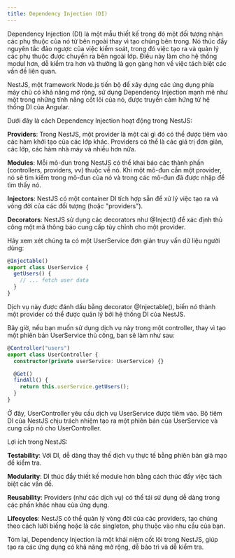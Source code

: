 ```yaml
---
title: Dependency Injection (DI)
---
```


Dependency Injection (DI) là một mẫu thiết kế trong đó một đối tượng nhận các phụ thuộc của nó từ bên ngoài thay vì tạo chúng bên trong. Nó thúc đẩy nguyên tắc đảo ngược của việc kiểm soát, trong đó việc tạo ra và quản lý các phụ thuộc được chuyển ra bên ngoài lớp. Điều này làm cho hệ thống modul hơn, dễ kiểm tra hơn và thường là gọn gàng hơn về việc tách biệt các vấn đề liên quan.

NestJS, một framework Node.js tiến bộ để xây dựng các ứng dụng phía máy chủ có khả năng mở rộng, sử dụng Dependency Injection mạnh mẽ như một trong những tính năng cốt lõi của nó, được truyền cảm hứng từ hệ thống DI của Angular.

Dưới đây là cách Dependency Injection hoạt động trong NestJS:

**Providers**: Trong NestJS, một provider là một cái gì đó có thể được tiêm vào các hàm khởi tạo của các lớp khác. Providers có thể là các giá trị đơn giản, các lớp, các hàm nhà máy và nhiều hơn nữa.

**Modules**:  Mỗi mô-đun trong NestJS có thể khai báo các thành phần (controllers, providers, vv) thuộc về nó. Khi một mô-đun cần một provider, nó sẽ tìm kiếm trong mô-đun của nó và trong các mô-đun đã được nhập để tìm thấy nó.

**Injectors**:  NestJS có một container DI tích hợp sẵn để xử lý việc tạo ra và vòng đời của các đối tượng (hoặc "providers").

**Decorators**: NestJS sử dụng các decorators như @Inject() để xác định thủ công một mã thông báo cung cấp tùy chỉnh cho một provider.

Hãy xem xét chúng ta có một UserService đơn giản truy vấn dữ liệu người dùng:

```ts
@Injectable()
export class UserService {
  getUsers() {
    // ... fetch user data
  }
}
```

Dịch vụ này được đánh dấu bằng decorator @Injectable(), biến nó thành một provider có thể được quản lý bởi hệ thống DI của NestJS.

Bây giờ, nếu bạn muốn sử dụng dịch vụ này trong một controller, thay vì tạo một phiên bản UserService thủ công, bạn sẽ làm như sau:

```ts
@Controller("users")
export class UserController {
  constructor(private userService: UserService) {}

  @Get()
  findAll() {
    return this.userService.getUsers();
  }
}
```

Ở đây, UserController yêu cầu dịch vụ UserService được tiêm vào. Bộ tiêm DI của NestJS chịu trách nhiệm tạo ra một phiên bản của UserService và cung cấp nó cho UserController.

Lợi ích trong NestJS:

**Testability**: Với DI, dễ dàng thay thế dịch vụ thực tế bằng phiên bản giả mạo để kiểm tra.

**Modularity**: DI thúc đẩy thiết kế module hơn bằng cách thúc đẩy việc tách biệt các vấn đề.

**Reusability**:  Providers (như các dịch vụ) có thể tái sử dụng dễ dàng trong các phần khác nhau của ứng dụng.

**Lifecycles**: NestJS có thể quản lý vòng đời của các providers, tạo chúng theo cách lười biếng hoặc là các singleton, phụ thuộc vào nhu cầu của bạn.

Tóm lại, Dependency Injection là một khái niệm cốt lõi trong NestJS, giúp tạo ra các ứng dụng có khả năng mở rộng, dễ bảo trì và dễ kiểm tra.
